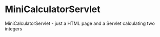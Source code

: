 # MiniCalculatorServlet
MiniCalculatorServlet - just a HTML page and a Servlet calculating two integers 
